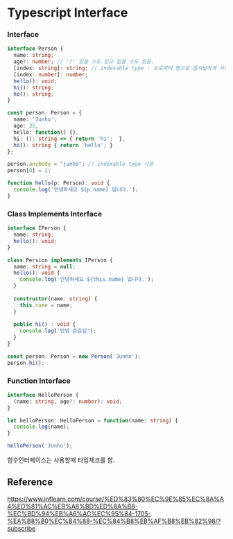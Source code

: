 # Typescript Interface

### Interface

````typescript
interface Person {
  name: string;
  age?: number; // '?' 있을 수도 있고 없을 수도 있음.
  [index: string]: string; // indexable type : 프로퍼티 명으로 옵셔널하게 사용가능
  [index: number]: number;
  hello(): void;
  hi(): string;
  ho(): string;
}

const person: Person = {
  name: 'Junho',
  age: 35,
  hello: function() {},
  hi: (): string => { return 'hi';  },
  ho(): string { return 'hello'; }
};

person.anybody = "junho"; // indexable type 사용
person[0] = 1;

function hello(p: Person): void {
  console.log('안녕하세요 ${p.name} 입니다.');
}
````



### Class Implements Interface

````typescript
interface IPerson {
  name: string;
  hello(): void;
}

class Persion implements IPerson {
  name: string = null;
  hello(): void {
    console.log('안녕하세요 ${this.name} 입니다.');
  }
  
  constructor(name: string) {
    this.name = name;
  }
  
  public hi() : void {
    console.log('안녕 준호임');
  }
}

const person: Person = new Person('Junho');
person.hi();
````

### Function Interface

````typescript
interface HelloPerson {
  (name: string, age?: number): void;
}

let helloPerson: HelloPerson = function(name: string) {
  console.log(name);
}

helloPerson('Junho');
````

함수인터페이스는 사용할때 타입체크를 함.



## Reference

https://www.inflearn.com/course/%ED%83%80%EC%9E%85%EC%8A%A4%ED%81%AC%EB%A6%BD%ED%8A%B8-%EC%BD%94%EB%A6%AC%EC%95%84-1705-%EA%B8%B0%EC%B4%88-%EC%84%B8%EB%AF%B8%EB%82%98/?subscribe